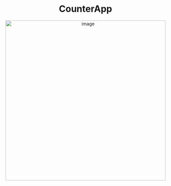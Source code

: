<h1 align="center">CounterApp</h1>
<p align="center">
<img width="500" alt="image" src="https://user-images.githubusercontent.com/72634228/188763375-8a682d91-3f71-4666-b1ed-2b2674b69505.png">
</p>

